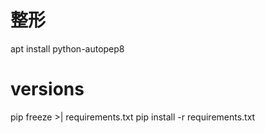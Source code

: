 # 整形
apt install python-autopep8

# versions
pip freeze >| requirements.txt
pip install -r requirements.txt


